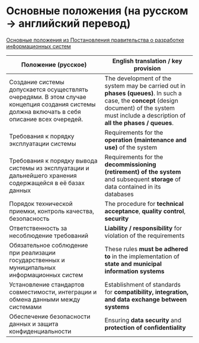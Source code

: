 # Основные положения (на русском → английский перевод)

[Основные положения из Постановления правительства о разработке информационных систем](http://government.ru/docs/all/102503/)

| Положение (русское)                                                                                                                          | English translation / key provision                                                                                                                                                                 |
| -------------------------------------------------------------------------------------------------------------------------------------------- | --------------------------------------------------------------------------------------------------------------------------------------------------------------------------------------------------- |
| Создание системы допускается осуществлять очередями. В этом случае концепция создания системы должна включать в себя описание всех очередей. | The development of the system may be carried out in **phases (queues)**. In such a case, the **concept** (design document) of the system must include a description of **all the phases / queues**. |
| Требования к порядку эксплуатации системы                                                                                                    | Requirements for the **operation (maintenance and use)** of the system                                                                                                                              |
| Требования к порядку вывода системы из эксплуатации и дальнейшего хранения содержащейся в её базах данных                                    | Requirements for the **decommissioning (retirement) of the system** and subsequent **storage** of data contained in its databases                                                                   |
| Порядок технической приемки, контроль качества, безопасность                                                                                 | The procedure for **technical acceptance**, **quality control**, **security**                                                                                                                       |
| Ответственность за несоблюдение требований                                                                                                   | **Liability / responsibility** for violation of the requirements                                                                                                                                    |
| Обязательное соблюдение при реализации государственных и муниципальных информационных систем                                                 | These rules **must be adhered to** in the implementation of **state and municipal information systems**                                                                                             |
| Установление стандартов совместимости, интеграции и обмена данными между системами                                                           | Establishment of standards for **compatibility, integration, and data exchange between systems**                                                                                                    |
| Обеспечение безопасности данных и защита конфиденциальности                                                                                  | Ensuring **data security** and **protection of confidentiality**                                                                                                                                    |
